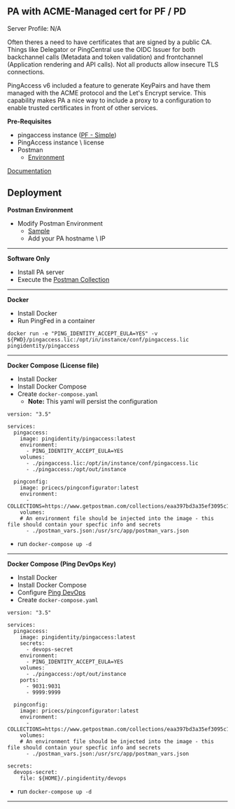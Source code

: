 ## PA with ACME-Managed cert for PF / PD
Server Profile: N/A

Often theres a need to have certificates that are signed by a public CA. Things like Delegator or PingCentral use the OIDC Issuer for both backchannel calls (Metadata and token validation) and frontchannel (Application rendering and API calls). Not all products allow insecure TLS connections.   

PingAccess v6 included a feature to generate KeyPairs and have them managed with the ACME protocol and the Let's Encrypt service. This capability makes PA a nice way to include a proxy to a configuration to enable trusted certificates in front of other services.

**Pre-Requisites**
* pingaccess instance ([PF - Simple](../pf-simple))
* PingAccess instance \ license
* Postman
  * [Environment](./postman_vars.json)
 
[Documentation](https://documenter.getpostman.com/view/1239082/SWT5jLpF)

## Deployment
**Postman Environment**
* Modify Postman Environment
  * [Sample](./postman_vars.json)
  * Add your PA hostname \ IP
---

**Software Only**
* Install PA server
* Execute the [Postman Collection](./postman-collection.md)
---

**Docker**
* Install Docker
* Run PingFed in a container
```
docker run -e "PING_IDENTITY_ACCEPT_EULA=YES" -v ${PWD}/pingaccess.lic:/opt/in/instance/conf/pingaccess.lic pingidentity/pingaccess
```
---
**Docker Compose (License file)**
* Install Docker
* Install Docker Compose
* Create `docker-compose.yaml`
  * **Note:** This yaml will persist the configuration
```
version: "3.5"

services:
  pingaccess:
    image: pingidentity/pingaccess:latest
    environment:
      - PING_IDENTITY_ACCEPT_EULA=YES
    volumes:
      - ./pingaccess.lic:/opt/in/instance/conf/pingaccess.lic       
      - ./pingaccess:/opt/out/instance

  pingconfig:
    image: pricecs/pingconfigurator:latest
    environment:
      - COLLECTIONS=https://www.getpostman.com/collections/eaa397bd3a35ef3095c1
    volumes: 
    # An environment file should be injected into the image - this file should contain your specfic info and secrets
      - ./postman_vars.json:/usr/src/app/postman_vars.json
```
* run `docker-compose up -d`
---

**Docker Compose (Ping DevOps Key)**
* Install Docker
* Install Docker Compose
* Configure [Ping DevOps](https://github.com/pingidentity/pingidentity-devops-getting-started/blob/master/docs/getStarted.md)
* Create `docker-compose.yaml`
```
version: "3.5"

services:
  pingaccess:
    image: pingidentity/pingaccess:latest
    secrets:
      - devops-secret
    environment:
      - PING_IDENTITY_ACCEPT_EULA=YES
    volumes:       
      - ./pingaccess:/opt/out/instance
    ports:
      - 9031:9031
      - 9999:9999

  pingconfig:
    image: pricecs/pingconfigurator:latest
    environment:
      - COLLECTIONS=https://www.getpostman.com/collections/eaa397bd3a35ef3095c1
    volumes: 
    # An environment file should be injected into the image - this file should contain your specfic info and secrets
      - ./postman_vars.json:/usr/src/app/postman_vars.json

secrets:
  devops-secret:
    file: ${HOME}/.pingidentity/devops
```
* run `docker-compose up -d`
---